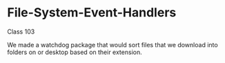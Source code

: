 # File-System-Event-Handlers
Class 103

We made a watchdog package that would sort files that we download into folders on or desktop based on their extension.
